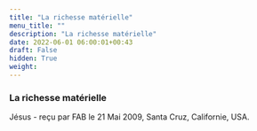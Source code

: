 ```yaml
---
title: "La richesse matérielle"
menu_title: ""
description: "La richesse matérielle"
date: 2022-06-01 06:00:01+00:43
draft: False
hidden: True
weight:
---
```

### La richesse matérielle

Jésus - reçu par FAB le 21 Mai 2009, Santa Cruz, Californie, USA.



